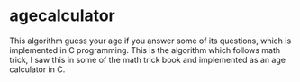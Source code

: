 # agecalculator
This algorithm guess your age if you answer some of its questions, which is implemented in C programming.
This is the algorithm which follows math trick, I saw this in some of the math trick book and implemented as an age calculator in C.

